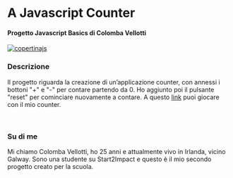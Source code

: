 <h1>A Javascript Counter</h1>
<h4>Progetto Javascript Basics di Colomba Vellotti</h4>
<a href="https://ibb.co/VJnnnrK"><img src="https://i.ibb.co/QpSSSz5/copertinajs.png" alt="copertinajs" border="0"></a>

<h3>Descrizione</h3>  
<p>Il progetto riguarda la creazione di un’applicazione counter, con annessi i bottoni "+" e "-" per contare 
    partendo da 0. Ho aggiunto poi il pulsante "reset" per cominciare nuovamente a contare.
A questo <a href="https://ajscounter.netlify.app/">link</a> puoi giocare con il mio counter.</p>
   <br> 
<h3>Su di me</h3>  
<p>Mi chiamo Colomba Vellotti, ho 25 anni e attualmente vivo in Irlanda, vicino Galway. Sono una studente su Start2Impact e questo è il mio secondo progetto
creato per la scuola.</p>
  
